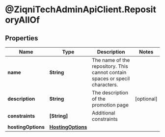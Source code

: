 # @ZiqniTechAdminApiClient.RepositoryAllOf

## Properties

Name | Type | Description | Notes
------------ | ------------- | ------------- | -------------
**name** | **String** | The name of the repository. This cannot contain spaces or specil characters. | 
**description** | **String** | The description of the promotion page | [optional] 
**constraints** | **[String]** | Additional constraints | 
**hostingOptions** | [**HostingOptions**](HostingOptions.md) |  | 


